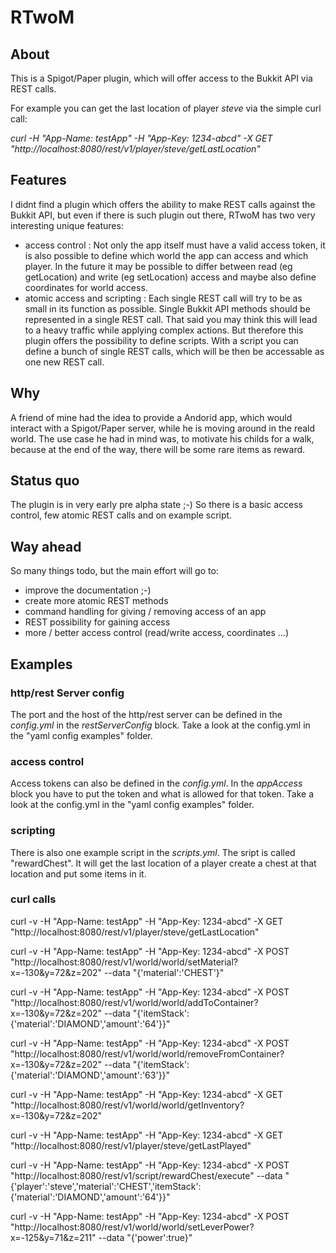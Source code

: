 # RTwoM

## About

This is a Spigot/Paper plugin, which will offer access to the Bukkit API via REST calls.

For example you can get the last location of player *steve* via the simple curl call:

*curl -H "App-Name: testApp" -H "App-Key: 1234-abcd" -X GET "http://localhost:8080/rest/v1/player/steve/getLastLocation"*

## Features

I didnt find a plugin which offers the ability to make REST calls against the Bukkit API, but even if there is such plugin out there, RTwoM has two very interesting unique features:

* access control : Not only the app itself must have a valid access token, it is also possible to define which world the app can access and which player. In the future it may be possible to differ between read (eg getLocation) and write (eg setLocation) access and maybe also define coordinates for world access.
* atomic access and scripting : Each single REST call will try to be as small in its function as possible. Single Bukkit API methods should be represented in a single REST call. That said you may think this will lead to a heavy traffic while applying complex actions. But therefore this plugin offers the possibility to define scripts. With a script you can define a bunch of single REST calls, which will be then be accessable as one new REST call.

## Why

A friend of mine had the idea to provide a Andorid app, which would interact with a Spigot/Paper server, while he is moving around in the reald world. The use case he had in mind was, to motivate his childs for a walk, because at the end of the way, there will be some rare items as reward.

## Status quo

The plugin is in very early pre alpha state ;-) So there is a basic access control, few atomic REST calls and on example script.

## Way ahead

So many things todo, but the main effort will go to:

* improve the documentation ;-)
* create more atomic REST methods
* command handling for giving / removing access of an app
* REST possibility for gaining access 
* more / better access control (read/write access, coordinates ...)

## Examples

### http/rest Server config

The port and the host of the http/rest server can be defined in the *config.yml* in the *restServerConfig* block. Take a look at the config.yml in the "yaml config examples" folder.

### access control

Access tokens can also be defined in the *config.yml*. In the *appAccess* block you have to put the token and what is allowed for that token. Take a look at the config.yml in the "yaml config examples" folder.

### scripting

There is also one example script in the *scripts.yml*. The sript is called "rewardChest". It will get the last location of a player create a chest at that location and put some items in it.

### curl calls

curl -v -H "App-Name: testApp" -H "App-Key: 1234-abcd" -X GET "http://localhost:8080/rest/v1/player/steve/getLastLocation"

curl -v -H "App-Name: testApp" -H "App-Key: 1234-abcd" -X POST "http://localhost:8080/rest/v1/world/world/setMaterial?x=-130&y=72&z=202" --data "{'material':'CHEST'}"

curl -v -H "App-Name: testApp" -H "App-Key: 1234-abcd" -X POST "http://localhost:8080/rest/v1/world/world/addToContainer?x=-130&y=72&z=202" --data "{'itemStack':{'material':'DIAMOND','amount':'64'}}"

curl -v -H "App-Name: testApp" -H "App-Key: 1234-abcd" -X POST "http://localhost:8080/rest/v1/world/world/removeFromContainer?x=-130&y=72&z=202" --data "{'itemStack':{'material':'DIAMOND','amount':'63'}}"

curl -v -H "App-Name: testApp" -H "App-Key: 1234-abcd" -X GET "http://localhost:8080/rest/v1/world/world/getInventory?x=-130&y=72&z=202"

curl -v -H "App-Name: testApp" -H "App-Key: 1234-abcd" -X GET "http://localhost:8080/rest/v1/player/steve/getLastPlayed"

curl -v -H "App-Name: testApp" -H "App-Key: 1234-abcd" -X POST "http://localhost:8080/rest/v1/script/rewardChest/execute" --data "{'player':'steve','material':'CHEST','itemStack':{'material':'DIAMOND','amount':'64'}}"

curl -v -H "App-Name: testApp" -H "App-Key: 1234-abcd" -X POST "http://localhost:8080/rest/v1/world/world/setLeverPower?x=-125&y=71&z=211" --data "{'power':true}"

